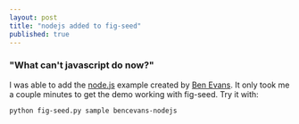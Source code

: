 ```yaml
---
layout: post
title: "nodejs added to fig-seed"
published: true
---
```


### "What can't javascript do now?"

I was able to add the [node.js](http://nodejs.org/) example created by [Ben Evans](https://github.com/bencevans/fig-examples/tree/master/nodejs).
It only took me a couple minutes to get the demo working with fig-seed. Try it with:

`python fig-seed.py sample bencevans-nodejs`

